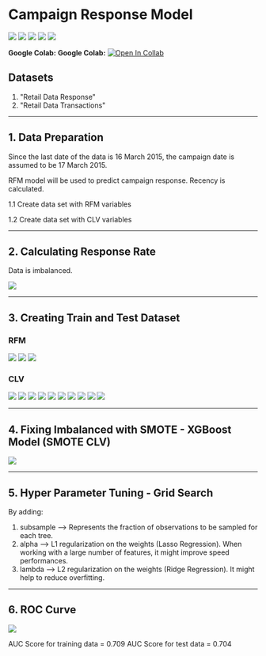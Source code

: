 # Campaign Response Model

[![](https://img.shields.io/badge/-RFM-brightgreen)](#) [![](https://img.shields.io/badge/-CLV-brightgreen)](#) [![](https://img.shields.io/badge/-XGBoost-brightgreen)](#) [![](https://img.shields.io/badge/-Python-brightgreen)](#) [![](https://img.shields.io/badge/-Google--Colab-brightgreen)](#) 

**Google Colab:** **Google Colab:** [![Open In Collab](https://colab.research.google.com/assets/colab-badge.svg)](https://colab.research.google.com/drive/10SerbQKeCaJ-6413X1CZHWMz5iGJvRLG#scrollTo=PZj402q7JEqm)

## Datasets
1. "Retail Data Response"
2. "Retail Data Transactions"
<hr>

## 1. Data Preparation
Since the last date of the data is 16 March 2015, the campaign date is assumed to be 17 March 2015.

RFM model will be used to predict campaign response. Recency is calculated.

1.1 Create data set with RFM variables

1.2 Create data set with CLV variables
<hr>

## 2. Calculating Response Rate
Data is imbalanced.

<img src="https://github.com/MimismPS/BADS7105-CRM-Analytics/blob/main/Assignment%2004%20-%20Campaign%20Response%20Model/Response%20Distribution.png" />
<hr>

## 3. Creating Train and Test Dataset

### RFM

<img src="https://github.com/MimismPS/BADS7105-CRM-Analytics/blob/main/Assignment%2004%20-%20Campaign%20Response%20Model/Recency%20and%20Frequency%20-%20RFM.png" />

<img src="https://github.com/MimismPS/BADS7105-CRM-Analytics/blob/main/Assignment%2004%20-%20Campaign%20Response%20Model/Recency%20and%20Monetary%20-%20RFM.png" />

<img src="https://github.com/MimismPS/BADS7105-CRM-Analytics/blob/main/Assignment%2004%20-%20Campaign%20Response%20Model/Frequency%20and%20Monetary%20-%20RFM.png" />

### CLV

<img src="https://github.com/MimismPS/BADS7105-CRM-Analytics/blob/main/Assignment%2004%20-%20Campaign%20Response%20Model/Recency%20and%20Frequency%20-%20CLV.png" />

<img src="https://github.com/MimismPS/BADS7105-CRM-Analytics/blob/main/Assignment%2004%20-%20Campaign%20Response%20Model/Recency%20and%20Monetary%20-%20CLV.png" />

<img src="https://github.com/MimismPS/BADS7105-CRM-Analytics/blob/main/Assignment%2004%20-%20Campaign%20Response%20Model/Recency%20and%20AOU%20-%20CLV.png" />

<img src="https://github.com/MimismPS/BADS7105-CRM-Analytics/blob/main/Assignment%2004%20-%20Campaign%20Response%20Model/Recency%20and%20Ticket%20Size%20-%20CLV.png" />

<img src="https://github.com/MimismPS/BADS7105-CRM-Analytics/blob/main/Assignment%2004%20-%20Campaign%20Response%20Model/Frequency%20and%20Monetary%20-%20CLV.png" />

<img src="https://github.com/MimismPS/BADS7105-CRM-Analytics/blob/main/Assignment%2004%20-%20Campaign%20Response%20Model/Frequency%20and%20AOU%20-%20CLV.png" />

<img src="https://github.com/MimismPS/BADS7105-CRM-Analytics/blob/main/Assignment%2004%20-%20Campaign%20Response%20Model/Frequency%20and%20Ticket%20Size%20-%20CLV.png" />

<img src="https://github.com/MimismPS/BADS7105-CRM-Analytics/blob/main/Assignment%2004%20-%20Campaign%20Response%20Model/Monetary%20and%20AOU%20-%20CLV.png" />

<img src="https://github.com/MimismPS/BADS7105-CRM-Analytics/blob/main/Assignment%2004%20-%20Campaign%20Response%20Model/Monetary%20and%20Ticket%20Size%20-%20CLV.png" />

<img src="https://github.com/MimismPS/BADS7105-CRM-Analytics/blob/main/Assignment%2004%20-%20Campaign%20Response%20Model/AOU%20and%20Ticket%20Size%20-%20CLV.png" />

<hr>

## 4. Fixing Imbalanced with SMOTE - XGBoost Model (SMOTE CLV)

<img src="https://github.com/MimismPS/BADS7105-CRM-Analytics/blob/main/Assignment%2004%20-%20Campaign%20Response%20Model/XGBoost%20model%20-%20SMOTE%20CLV.png" />

<hr>

## 5. Hyper Parameter Tuning - Grid Search
By adding:
1. subsample --> Represents the fraction of observations to be sampled for each tree.
2. alpha --> L1 regularization on the weights (Lasso Regression). When working with a large number of features, it might improve speed performances.
3. lambda --> L2 regularization on the weights (Ridge Regression). It might help to reduce overfitting.

<hr>

## 6. ROC Curve

<img src="https://github.com/MimismPS/BADS7105-CRM-Analytics/blob/main/Assignment%2004%20-%20Campaign%20Response%20Model/AUC%20Curve.png" />

AUC Score for training data = 0.709
AUC Score for test data = 0.704
